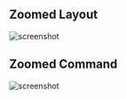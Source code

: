 ## Zoomed Layout
![screenshot](https://github.com/user-attachments/assets/11196e9e-8586-4da5-a176-5e8ff8212653)

## Zoomed Command
![screenshot](https://github.com/user-attachments/assets/fd2ea893-541d-4d9e-b3ac-ca8702f97e33)
